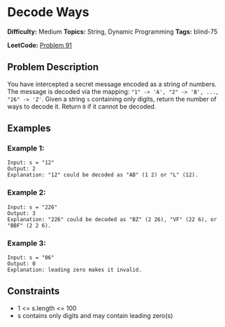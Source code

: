 # Decode Ways

**Difficulty:** Medium
**Topics:** String, Dynamic Programming
**Tags:** blind-75

**LeetCode:** [Problem 91](https://leetcode.com/problems/decode-ways/description/)

## Problem Description

You have intercepted a secret message encoded as a string of numbers. The message is decoded via the mapping: `"1" -> 'A', "2" -> 'B', ..., "26" -> 'Z'`. Given a string `s` containing only digits, return the number of ways to decode it. Return `0` if it cannot be decoded.

## Examples

### Example 1:

```
Input: s = "12"
Output: 2
Explanation: "12" could be decoded as "AB" (1 2) or "L" (12).
```

### Example 2:

```
Input: s = "226"
Output: 3
Explanation: "226" could be decoded as "BZ" (2 26), "VF" (22 6), or "BBF" (2 2 6).
```

### Example 3:

```
Input: s = "06"
Output: 0
Explanation: leading zero makes it invalid.
```

## Constraints

- 1 <= s.length <= 100
- s contains only digits and may contain leading zero(s)
